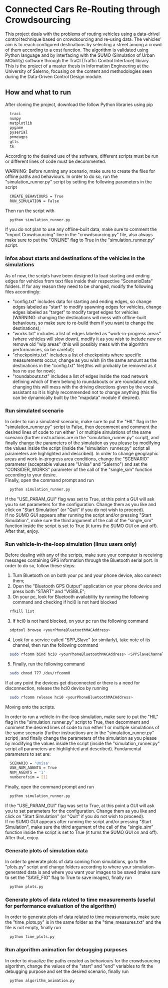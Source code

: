 
# Connected Cars Re-Routing through Crowdsourcing

This project deals with the problems of routing vehicles using a data-drivel control technique based on crowdsourcing and re-using data. The vehicles' aim is to reach configured destinations by selecting a street among a crowd of them according to a cost function. The algorithm is validated using Python language and by interfacing with the SUMO (Simulation of Urban MObility) software through the TraCI (Traffic Control Interface) library.\
This is the project of a master thesis in Information Engineering at the University of Salerno, focusing on the content and methodologies seen during the Data-Driven Control Design module.



## How and what to run

After cloning the project, download the follow Python libraries using pip

```bash
  traci
  numpy
  matplotlib
  pygame
  pyserial
  pnmeagps
  gtts
  tk
```

According to the desired use of the software, different scripts must be run or different lines of code must be decommented.

WARNING: Before running any scenario, make sure to create the files for offline paths and behaviours. In order to do so, run the "simulation_runner.py" script by setting the following parameters in the script
```bash
  CREATE_BEHAVIOURS = True
  RUN_SIMULATION = False
```
Then run the script with 
```bash
  python simulation_runner.py
```
If you do not plan to use any offline-built data, make sure to comment the "import Crowdsourcing" line in the "crowdsourcing.py" file, also always make sure to put the "ONLINE" flag to True in the "simulation_runner.py" script.

### Infos about starts and destinations of the vehicles in the simulations

As of now, the scripts have been designed to load starting and ending edges for vehicles from text files inside their respective "ScenarioData" folders. If for any reason they need to be changed, modify the following files accordingly:
- "config.txt" includes data for starting and ending edges, so change edges labeled as "start" to modify spawning edges for vehicles, change edges labeled as "target" to modify target edges for vehicles (WARNING: changing the destinations will mess with offline-built behaviours, so make sure to re-build them if you want to change the destinations);
- "works.txt" includes a list of edges labeled as "work-in-progress areas" (where vehicles will slow down), modify it as you wish to include new or remove old "wip areas" (this will possibly mess with the algorithm performances, so be careful);
- "checkpoints.txt" includes a list of checkpoints where specific measurements occur, change as you wish (in the same amount as the destinations in the "config.txt" file)(this will probably be removed as it has no use for now);
- "roundabouts.txt" includes a list of edges inside the road network defining which of them belong to roundabouts or are roundabout exits, changing this will mess with the driving directions given by the vocal assistant so it is highly recommended not to change anything (this file can be dynamically built by the "mapdata" module if desired).

### Run simulated scenario

In order to run a simulated scenario, make sure to put the "HIL" flag in the "simulation_runner.py" script to False, then decomment and comment the desired lines of code to run either 1 or multiple simulations of the same scenario (further instructions are in the "simulation_runner.py" script), and finally change the parameters of the simulation as you please by modifying the values inside the script (inside the "simulation_runner.py" script all parameters are highlighted and described). In order to change geographic areas and work-in-progress area conditions, change the "SCENARIO" parameter (acceptable values are "Unisa" and "Salerno") and set the "CONSIDER_WORKS" parameter of the call of the "single_sim" function according to your desire.\
Finally, open the command prompt and run

```bash
  python simulation_runner.py
```
If the "USE_PARAM_GUI" flag was set to True, at this point a GUI will ask you to set parameters for the configuration. Change them as you like and click on "Start Simulation" (or "Quit" if you do not wish to proceed).\
If no SUMO GUI appears after running the script and/or pressing "Start Simulation", make sure the third argument of the call of the "single_sim" function inside the script is set to True (it turns the SUMO GUI on and off).\
After that, enjoy.

### Run vehicle-in-the-loop simulation (linux users only)

Before dealing with any of the scripts, make sure your computer is receiving messages containing GPS information through the Bluetooth serial port. In order to do so, follow these steps:
1. Turn Bluetooth on on both your pc and your phone device, also connect them;
2. Open the "Bluetooth GPS Output" application on your phone device and press both "START" and "VISIBLE";
3. On your pc, look for Bluetooth availability by running the following command and checking if hci0 is not hard blocked
```bash
  rfkill list
```
3. If hci0 is not hard blocked, on your pc run the following command
```bash
  sdptool browse <yourPhoneBluetoothMACAddress>
```
4. Look for a service called "SPP_Slave" (or similarly), take note of its channel, then run the following command
```bash
  sudo rfcomm bind hci0 <yourPhoneBluetoothMACAddress> <SPPSlaveChannel>
```
5. Finally, run the following command
```bash
  sudo chmod 777 /dev/rfcomm0
```
If at any point the devices get disconnected or there is a need for disconnection, release the hci0 device by running
```bash
  sudo rfcomm release hci0 <yourPhoneBluetoothMACAddress>
```
Moving onto the scripts.

In order to run a vehicle-in-the-loop simulation, make sure to put the "HIL" flag in the "simulation_runner.py" script to True, then decomment and comment the desired lines of code to run either 1 or multiple simulations of the same scenario (further instructions are in the "simulation_runner.py" script), and finally change the parameters of the simulation as you please by modifying the values inside the script (inside the "simulation_runner.py" script all parameters are highlighted and described). Fundamental parameters to set are: 
```bash
  SCENARIO = 'Unisa'
  USE_NUM_AGENTS = True
  NUM_AGENTS = '1'
  numberofsim = [1]
```

Finally, open the command prompt and run

```bash
  python simulation_runner.py
```

If the "USE_PARAM_GUI" flag was set to True, at this point a GUI will ask you to set parameters for the configuration. Change them as you like and click on "Start Simulation" (or "Quit" if you do not wish to proceed).\
If no SUMO GUI appears after running the script and/or pressing "Start Simulation", make sure the third argument of the call of the "single_sim" function inside the script is set to True (it turns the SUMO GUI on and off).\
After that, enjoy.

### Generate plots of simulation data

In order to generate plots of data coming from simulations, go to the "plots.py" script and change folders according to where your simulation-generated data is and where you want your images to be saved (make sure to set the "SAVE_FIG" flag to True to save images), finally run  
```bash
  python plots.py
```

### Generate plots of data related to time measurements (useful for performance evaluation of the algorithm)

In order to generate plots of data related to time measurements, make sure the "time_plots.py" is in the same folder as the "time_measures.txt" and the file is not empty, finally run  
```bash
  python time_plots.py
```

### Run algorithm animation for debugging purposes

In order to visualize the paths created as behaviours for the crowdsourcing algorithm, change the values of the "start" and "end" variables to fit the debugging purpose and set the desired scenario, finally run
```bash
  python algorithm_animation.py
```
